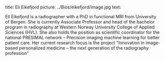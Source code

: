 title: Eli Eikefjord
picture: ../Bios/eikefjord/image.jpg
text: 

Eli Eikefjord is a radiographer with a PhD in functional MRI from University of Bergen. She is currently Associate Professor and head of the bachelor program in radiography at Western Norway University College of
Applied Sciences (HVL). She also holds the position as scientific coordinator for the national PRESIMAL
network – Precision imaging machine learning for better patient care. Her current research focus is the project "Innovation in image-based personalized medicine – the next generation of the radiography profession" 